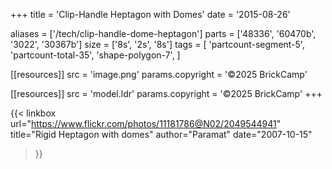 +++
title = 'Clip-Handle Heptagon with Domes'
date  = '2015-08-26'

aliases = ['/tech/clip-handle-dome-heptagon']
parts = ['48336', '60470b', '3022', '30367b']
size  = ['8s', '2s', '8s']
tags  = [
  'partcount-segment-5',
  'partcount-total-35',
  'shape-polygon-7',
]

[[resources]]
src              = 'image.png'
params.copyright = '©2025 BrickCamp'

[[resources]]
src              = 'model.ldr'
params.copyright = '©2025 BrickCamp'
+++

{{< linkbox
    url="https://www.flickr.com/photos/11181786@N02/2049544941"
    title="Rigid Heptagon with domes"
    author="Paramat"
    date="2007-10-15"
>}}
